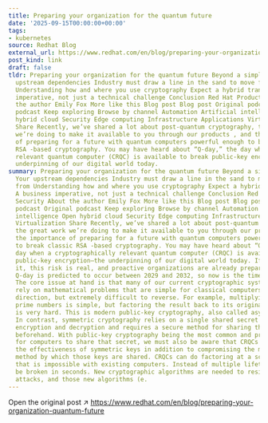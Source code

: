 ```yaml
---
title: Preparing your organization for the quantum future
date: '2025-09-15T00:00:00+00:00'
tags:
- kubernetes
source: Redhat Blog
external_url: https://www.redhat.com/en/blog/preparing-your-organization-quantum-future
post_kind: link
draft: false
tldr: Preparing your organization for the quantum future Beyond a simple update Your
  upstream dependencies Industry must draw a line in the sand to move forward from
  Understanding how and where you use cryptography Expect a hybrid transition A business
  imperative, not just a technical challenge Conclusion Red Hat Product Security About
  the author Emily Fox More like this Blog post Blog post Original podcast Original
  podcast Keep exploring Browse by channel Automation Artificial intelligence Open
  hybrid cloud Security Edge computing Infrastructure Applications Virtualization
  Share Recently, we’ve shared a lot about post-quantum cryptography, the great work
  we’re doing to make it available to you through our products , and the importance
  of preparing for a future with quantum computers powerful enough to break classic
  RSA -based cryptography. You may have heard about “Q-day,” the day when a cryptographically
  relevant quantum computer (CRQC) is available to break public-key encryption–the
  underpinning of our digital world today.
summary: Preparing your organization for the quantum future Beyond a simple update
  Your upstream dependencies Industry must draw a line in the sand to move forward
  from Understanding how and where you use cryptography Expect a hybrid transition
  A business imperative, not just a technical challenge Conclusion Red Hat Product
  Security About the author Emily Fox More like this Blog post Blog post Original
  podcast Original podcast Keep exploring Browse by channel Automation Artificial
  intelligence Open hybrid cloud Security Edge computing Infrastructure Applications
  Virtualization Share Recently, we’ve shared a lot about post-quantum cryptography,
  the great work we’re doing to make it available to you through our products , and
  the importance of preparing for a future with quantum computers powerful enough
  to break classic RSA -based cryptography. You may have heard about “Q-day,” the
  day when a cryptographically relevant quantum computer (CRQC) is available to break
  public-key encryption–the underpinning of our digital world today. If you missed
  it, this risk is real, and proactive organizations are already preparing for it.
  Q-day is predicted to occur between 2029 and 2032, so now is the time to prepare.
  The core issue at hand is that many of our current cryptographic systems, like RSA,
  rely on mathematical problems that are simple for classical computers to do in one
  direction, but extremely difficult to reverse. For example, multiplying 2 large
  prime numbers is simple, but factoring the result back to its original prime numbers
  is very hard. This is modern public-key cryptography, also called asymmetric cryptography.
  In contrast, symmetric cryptography relies on a single shared secret key for both
  encryption and decryption and requires a secure method for sharing that secret key
  beforehand. With public-key cryptography being the most common and practical way
  for computers to share that secret, we must also be aware that CRQCs can weaken
  the effectiveness of symmetric keys in addition to compromising the most common
  method by which those keys are shared. CRQCs can do factoring at a scale and speed
  that is impossible with existing computers. Instead of multiple lifetimes, RSA can
  be broken in seconds. New cryptographic algorithms are needed to resist these new
  attacks, and those new algorithms (e.
---
```

Open the original post ↗ https://www.redhat.com/en/blog/preparing-your-organization-quantum-future
